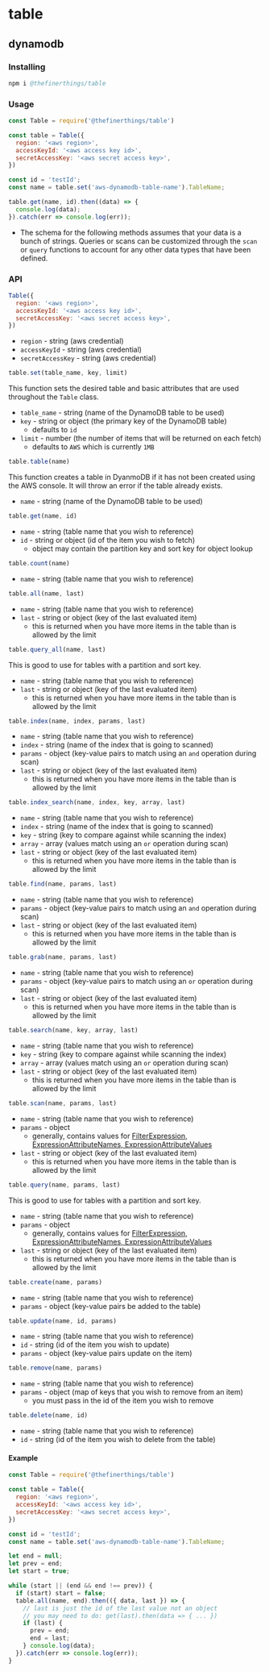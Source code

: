 # table
## dynamodb

### Installing
```s
npm i @thefinerthings/table
```

### Usage
```js
const Table = require('@thefinerthings/table')

const table = Table({
  region: '<aws region>',
  accessKeyId: '<aws access key id>',
  secretAccessKey: '<aws secret access key>',
})

const id = 'testId';
const name = table.set('aws-dynamodb-table-name').TableName;

table.get(name, id).then((data) => {
  console.log(data);
}).catch(err => console.log(err));
```
* The schema for the following methods assumes that your data is a bunch of strings. Queries or scans can be customized through the `scan` or  `query` functions to account for any other data types that have been defined.

### API
```js
Table({
  region: '<aws region>',
  accessKeyId: '<aws access key id>',
  secretAccessKey: '<aws secret access key>',
})
```
* `region` - string (aws credential)
* `accessKeyId` - string (aws credential)
* `secretAccessKey` - string (aws credential)

```js
table.set(table_name, key, limit)
```
This function sets the desired table and basic attributes that are used throughout the `Table` class.
* `table_name` - string (name of the DynamoDB table to be used)
* `key` - string or object (the primary key of the DynamoDB table)
  * defaults to `id`
* `limit` - number (the number of items that will be returned on each fetch)
  * defaults to `AWS` which is currently `1MB`

```js
table.table(name)
```
This function creates a table in DyanmoDB if it has not been created using the AWS console. It will throw an error if the table already exists.
* `name` - string (name of the DynamoDB table to be used)

```js
table.get(name, id)
```
* `name` - string (table name that you wish to reference)
* `id` - string or object (id of the item you wish to fetch)
  * object may contain the partition key and sort key for object lookup

```js
table.count(name)
```
* `name` - string (table name that you wish to reference)

```js
table.all(name, last)
```
* `name` - string (table name that you wish to reference)
* `last` - string or object (key of the last evaluated item)
  * this is returned when you have more items in the table than is allowed by the limit

```js
table.query_all(name, last)
```
This is good to use for tables with a partition and sort key.
* `name` - string (table name that you wish to reference)
* `last` - string or object (key of the last evaluated item)
  * this is returned when you have more items in the table than is allowed by the limit

```js
table.index(name, index, params, last)
```
* `name` - string (table name that you wish to reference)
* `index` - string (name of the index that is going to scanned)
* `params` - object (key-value pairs to match using an `and` operation during scan)
* `last` - string or object (key of the last evaluated item)
  * this is returned when you have more items in the table than is allowed by the limit

```js
table.index_search(name, index, key, array, last)
```
* `name` - string (table name that you wish to reference)
* `index` - string (name of the index that is going to scanned)
* `key` - string (key to compare against while scanning the index)
* `array` - array (values match using an `or` operation during scan)
* `last` - string or object (key of the last evaluated item)
  * this is returned when you have more items in the table than is allowed by the limit

```js
table.find(name, params, last)
```
* `name` - string (table name that you wish to reference)
* `params` - object (key-value pairs to match using an `and` operation during scan)
* `last` - string or object (key of the last evaluated item)
  * this is returned when you have more items in the table than is allowed by the limit

```js
table.grab(name, params, last)
```
* `name` - string (table name that you wish to reference)
* `params` - object (key-value pairs to match using an `or` operation during scan)
* `last` - string or object (key of the last evaluated item)
  * this is returned when you have more items in the table than is allowed by the limit

```js
table.search(name, key, array, last)
```
* `name` - string (table name that you wish to reference)
* `key` - string (key to compare against while scanning the index)
* `array` - array (values match using an `or` operation during scan)
* `last` - string or object (key of the last evaluated item)
  * this is returned when you have more items in the table than is allowed by the limit

```js
table.scan(name, params, last)
```
* `name` - string (table name that you wish to reference)
* `params` - object 
  * generally, contains values for [FilterExpression, ExpressionAttributeNames, ExpressionAttributeValues](https://docs.aws.amazon.com/amazondynamodb/latest/APIReference/API_Scan.html)
* `last` - string or object (key of the last evaluated item)
  * this is returned when you have more items in the table than is allowed by the limit

```js
table.query(name, params, last)
```
This is good to use for tables with a partition and sort key.
* `name` - string (table name that you wish to reference)
* `params` - object
  * generally, contains values for [FilterExpression, ExpressionAttributeNames, ExpressionAttributeValues](https://docs.aws.amazon.com/amazondynamodb/latest/APIReference/API_Scan.html)
* `last` - string or object (key of the last evaluated item)
  * this is returned when you have more items in the table than is allowed by the limit

```js
table.create(name, params)
```
* `name` - string (table name that you wish to reference)
* `params` - object (key-value pairs be added to the table)

```js
table.update(name, id, params)
```
* `name` - string (table name that you wish to reference)
* `id` - string (id of the item you wish to update)
* `params` - object (key-value pairs update on the item)

```js
table.remove(name, params)
```
* `name` - string (table name that you wish to reference)
* `params` - object (map of keys that you wish to remove from an item)
  * you must pass in the id of the item you wish to remove

```js
table.delete(name, id)
```
* `name` - string (table name that you wish to reference)
* `id` - string (id of the item you wish to delete from the table)

#### Example
```js
const Table = require('@thefinerthings/table')

const table = Table({
  region: '<aws region>',
  accessKeyId: '<aws access key id>',
  secretAccessKey: '<aws secret access key>',
})

const id = 'testId';
const name = table.set('aws-dynamodb-table-name').TableName;

let end = null; 
let prev = end; 
let start = true;

while (start || (end && end !== prev)) {
  if (start) start = false;
  table.all(name, end).then(({ data, last }) => {
    // last is just the id of the last value not an object
    // you may need to do: get(last).then(data => { ... })
    if (last) {
      prev = end;
      end = last;
    } console.log(data);
  }).catch(err => console.log(err));
}
```
